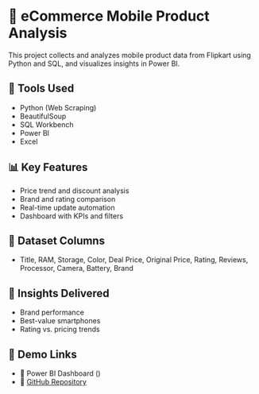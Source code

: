# 📱 eCommerce Mobile Product Analysis

This project collects and analyzes mobile product data from Flipkart using Python and SQL, and visualizes insights in Power BI.

## 🔧 Tools Used
- Python (Web Scraping)
- BeautifulSoup
- SQL Workbench
- Power BI
- Excel

## 📊 Key Features
- Price trend and discount analysis
- Brand and rating comparison
- Real-time update automation
- Dashboard with KPIs and filters

## 📂 Dataset Columns
- Title, RAM, Storage, Color, Deal Price, Original Price, Rating, Reviews, Processor, Camera, Battery, Brand

## 🧠 Insights Delivered
- Brand performance
- Best-value smartphones
- Rating vs. pricing trends

## 📎 Demo Links
- 🔗 Power BI Dashboard ()
- 🔗 [GitHub Repository](https://github.com/arunsai0206/Ecommerce-Mobile-Analysis.git)

